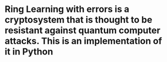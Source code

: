 # Ring Learning with errors is a cryptosystem that is thought to be resistant against quantum computer attacks. This is an implementation of it in Python
